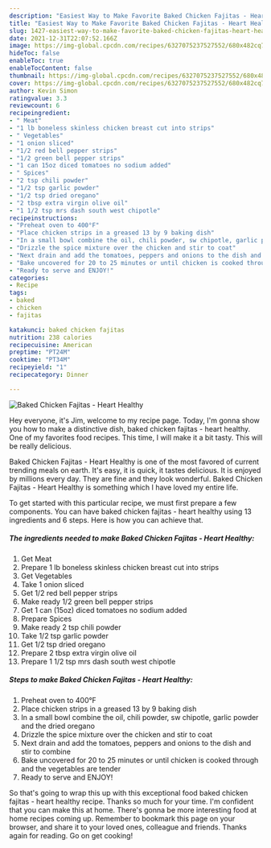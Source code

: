 ```yaml
---
description: "Easiest Way to Make Favorite Baked Chicken Fajitas - Heart Healthy"
title: "Easiest Way to Make Favorite Baked Chicken Fajitas - Heart Healthy"
slug: 1427-easiest-way-to-make-favorite-baked-chicken-fajitas-heart-healthy
date: 2021-12-31T22:07:52.166Z
image: https://img-global.cpcdn.com/recipes/6327075237527552/680x482cq70/baked-chicken-fajitas-heart-healthy-recipe-main-photo.jpg
hideToc: false
enableToc: true
enableTocContent: false
thumbnail: https://img-global.cpcdn.com/recipes/6327075237527552/680x482cq70/baked-chicken-fajitas-heart-healthy-recipe-main-photo.jpg
cover: https://img-global.cpcdn.com/recipes/6327075237527552/680x482cq70/baked-chicken-fajitas-heart-healthy-recipe-main-photo.jpg
author: Kevin Simon
ratingvalue: 3.3
reviewcount: 6
recipeingredient:
- " Meat"
- "1 lb boneless skinless chicken breast cut into strips"
- " Vegetables"
- "1 onion sliced"
- "1/2 red bell pepper strips"
- "1/2 green bell pepper strips"
- "1 can 15oz diced tomatoes no sodium added"
- " Spices"
- "2 tsp chili powder"
- "1/2 tsp garlic powder"
- "1/2 tsp dried oregano"
- "2 tbsp extra virgin olive oil"
- "1 1/2 tsp mrs dash south west chipotle"
recipeinstructions:
- "Preheat oven to 400°F"
- "Place chicken strips in a greased 13 by 9 baking dish"
- "In a small bowl combine the oil, chili powder, sw chipotle, garlic powder and the dried oregano"
- "Drizzle the spice mixture over the chicken and stir to coat"
- "Next drain and add the tomatoes, peppers and onions to the dish and stir to combine"
- "Bake uncovered for 20 to 25 minutes or until chicken is cooked through and the vegetables are tender"
- "Ready to serve and ENJOY!"
categories:
- Recipe
tags:
- baked
- chicken
- fajitas

katakunci: baked chicken fajitas 
nutrition: 238 calories
recipecuisine: American
preptime: "PT24M"
cooktime: "PT34M"
recipeyield: "1"
recipecategory: Dinner

---
```



![Baked Chicken Fajitas - Heart Healthy](https://img-global.cpcdn.com/recipes/6327075237527552/680x482cq70/baked-chicken-fajitas-heart-healthy-recipe-main-photo.jpg)

Hey everyone, it's Jim, welcome to my recipe page. Today, I'm gonna show you how to make a distinctive dish, baked chicken fajitas - heart healthy. One of my favorites food recipes. This time, I will make it a bit tasty. This will be really delicious.



Baked Chicken Fajitas - Heart Healthy is one of the most favored of current trending meals on earth. It's easy, it is quick, it tastes delicious. It is enjoyed by millions every day. They are fine and they look wonderful. Baked Chicken Fajitas - Heart Healthy is something which I have loved my entire life.


To get started with this particular recipe, we must first prepare a few components. You can have baked chicken fajitas - heart healthy using 13 ingredients and 6 steps. Here is how you can achieve that.

<!--inarticleads1-->

##### The ingredients needed to make Baked Chicken Fajitas - Heart Healthy:

1. Get  Meat
1. Prepare 1 lb boneless skinless chicken breast cut into strips
1. Get  Vegetables
1. Take 1 onion sliced
1. Get 1/2 red bell pepper strips
1. Make ready 1/2 green bell pepper strips
1. Get 1 can (15oz) diced tomatoes no sodium added
1. Prepare  Spices
1. Make ready 2 tsp chili powder
1. Take 1/2 tsp garlic powder
1. Get 1/2 tsp dried oregano
1. Prepare 2 tbsp extra virgin olive oil
1. Prepare 1 1/2 tsp mrs dash south west chipotle




<!--inarticleads2-->

##### Steps to make Baked Chicken Fajitas - Heart Healthy:

1. Preheat oven to 400°F
1. Place chicken strips in a greased 13 by 9 baking dish
1. In a small bowl combine the oil, chili powder, sw chipotle, garlic powder and the dried oregano
1. Drizzle the spice mixture over the chicken and stir to coat
1. Next drain and add the tomatoes, peppers and onions to the dish and stir to combine
1. Bake uncovered for 20 to 25 minutes or until chicken is cooked through and the vegetables are tender
1. Ready to serve and ENJOY!



So that's going to wrap this up with this exceptional food baked chicken fajitas - heart healthy recipe. Thanks so much for your time. I'm confident that you can make this at home. There's gonna be more interesting food at home recipes coming up. Remember to bookmark this page on your browser, and share it to your loved ones, colleague and friends. Thanks again for reading. Go on get cooking!

